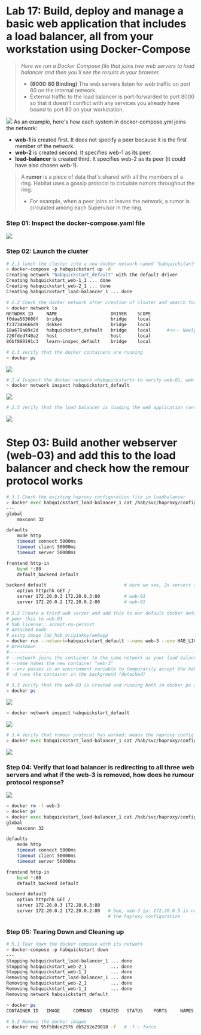 # Lab 17: Build, deploy and manage a basic web application that includes a load balancer, all from your workstation using Docker-Compose
> _Here we run a Docker Compose file that joins two web servers to load balancer and then you'll see the results in your browser._
> - **(8000:80 Binding)** The web servers listen for web traffic on port 80 on the internal network. 
> - External traffic to the load balancer is port-forwarded to port 8000 so that it doesn't conflict with any services you already have bound to port 80 on your workstation.

![](images/docker-compose.png)
As an example, here's how each system in docker-compose.yml joins the network:
- **web-1** is created first. It does not specify a peer because it is the first member of the network.
- **web-2** is created second. It specifies web-1 as its peer.
- **load-balancer** is created third. It specifies web-2 as its peer (it could have also chosen web-1).

> A **rumor** is a piece of data that's shared with all the members of a ring. Habitat uses a gossip protocol to circulate rumors throughout the ring. 
> - For example, when a peer joins or leaves the network, a rumor is circulated among each Supervisor in the ring.

### Step 01: Inspect the docker-compose.yaml file
![](images/docker-compose-skel.png)

### Step 02: Launch the cluster
```bash
# 2.1 lunch the cluster into a new docker network named "habquickstart" (-p) in detached mode (-d)
> docker-compose -p habquickstart up -d
Creating network "habquickstart_default" with the default driver
Creating habquickstart_web-1_1 ... done
Creating habquickstart_web-2_1 ... done
Creating habquickstart_load-balancer_1 ... done

# 2.2 Check the docker network after creation of clsuter and search for the network <habquickstart>
> docker network ls
NETWORK ID     NAME                    DRIVER    SCOPE
f0daa563686f   bridge                  bridge    local
f23734e666d9   dokken                  bridge    local
18a678a89c2d   habquickstart_default   bridge    local      #<<-- Newly Created for our cluster
720fded740a2   host                    host      local
86bf880191c3   learn-inspec_default    bridge    local

# 2.3 Verify that the docker containers are running
> docker ps
```
![](images/docker-ps.png)
```bash
# 2.4 Inspect the docker network <habquickstart> to verify web-01, web-02 and haproxy::loadbalancer
> docker network inspect habquickstart_default
```
![](images/docker-network.png)

```bash
# 2.5 Verify that the load balancer is loading the web application randomly from both web-1 and web-2
```
![](images/haproxy-result.png)

# Step 03: Build another webserver (web-03) and add this to the load balancer and check how the remour protocol works
```bash
# 3.1 Check the existing haproxy configuration file in loadbalancer
> docker exec habquickstart_load-balancer_1 cat /hab/svc/haproxy/config/haproxy.conf
---
global
    maxconn 32

defaults
    mode http
    timeout connect 5000ms
    timeout client 50000ms
    timeout server 50000ms

frontend http-in
    bind *:80
    default_backend default

backend default                             # Here we see, 2x servers are listed in the backend default section
    option httpchk GET /
    server 172.20.0.3 172.20.0.3:80         # web-01
    server 172.20.0.2 172.20.0.2:80         # web-02
    
# 3.2 Create a third web server and add this to our default docker network "habquickstart"
# peer this to web-01
# hab license:: accept-no-persist
# detached mode
# using image lab_hab_originkey/webapp 
> docker run --network=habquickstart_default --name web-3 --env HAB_LICENSE=accept-no-persist -d $HAB_ORIGIN/webapp --peer web-1
# Breakdown
#---------------------------------------------------------------------------------------------
# --network joins the container to the same network as your load balancer and web servers
# --name names the new container "web-3"
# --env passes in an environment variable to temporarily accept the habitat EULA
# -d runs the container in the background (detached)

# 3.3 Verify that the web-03 is created and running both in docker ps and docker network
> docker ps
```
![](images/web-3.png)
```bash
> docker network inspect habquickstart_default
```
![](images/network_web3.png)
```bash
# 3.4 Verify that rumour protocol has worked: means the haproxy config file is updated with web-3 ip
> docker exec habquickstart_load-balancer_1 cat /hab/svc/haproxy/config/haproxy.conf
```
![](images/web_3_rumour.png)


### Step 04: Verify that load balancer is redirecting to all three web servers and what if the web-3 is removed, how does he rumour protocol response?
![](images/curl_rumour.png)
```bash
> docker rm -f web-3
> docker ps 
> docker exec habquickstart_load-balancer_1 cat /hab/svc/haproxy/config/haproxy.conf
global
    maxconn 32

defaults
    mode http
    timeout connect 5000ms
    timeout client 50000ms
    timeout server 50000ms

frontend http-in
    bind *:80
    default_backend default

backend default
    option httpchk GET /
    server 172.20.0.3 172.20.0.3:80
    server 172.20.0.2 172.20.0.2:80   # See, web-3 ip: 172.20.0.5 is no longer available and rumour protocol has updated 
                                      # the haproxy configuration

```

### Step 05: Tearing Down and Cleaning up
```bash
# 5.1 Tear down the docker compose with its network
> docker-compose -p habquickstart down
---
Stopping habquickstart_load-balancer_1 ... done
Stopping habquickstart_web-2_1         ... done
Stopping habquickstart_web-1_1         ... done
Removing habquickstart_load-balancer_1 ... done
Removing habquickstart_web-2_1         ... done
Removing habquickstart_web-1_1         ... done
Removing network habquickstart_default

> docker ps
CONTAINER ID   IMAGE     COMMAND   CREATED   STATUS    PORTS     NAMES   # see no active container found

# 5.2 Remove the docker images 
> docker rmi 95f50dce2576 db5282e29018 -f   # -f:: force
```
